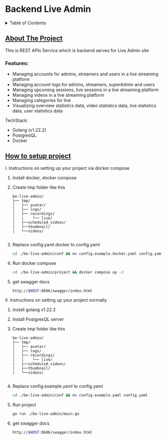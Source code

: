 # Backend Live Admin 

<details>
  <summary>Table of Contents</summary>
  <ol>
    <li>
      <a href="#about-the-project">About the project</a>
    </li>
    <li>
      <a href="#setup">How to setup project</a>
    </li>
  </ol>
</details>



<!-- ABOUT THE PROJECT -->
## [About The Project](#about-the-project)
This is REST APIs Service which is backend serves for Live Admin site

### Features:
* Managing accounts for admins, streamers and users in a live streaming platform
* Managing account logs for admins, streamers, superAdmin and users
* Managing upcoming sessions, live sessions in a live streaming platform
* Managing videos in a live streaming platform
* Managing categories for live
* Visualizing overview statistics data, video statistics data, live statistics data, user statistics data

TechStack:
* Golang (v1.22.2)
* PostgresQL
* Docker




<!-- GETTING STARTED -->
## [How to setup project](#setup)

I. Instructions on setting up your project via docker compose

1. Install docker, docker compose
   
2. Create tmp folder like this
    ```plaintext
    be-live-admin/
    ├── tmp/
    │   ├── avatar/
    │   ├── logs/
    │   ├── recordings/
    |   |    └── live/
    |   ├──scheduled_videos/
    |   ├──thumbnail/
    |   └──videos/
    

    ```
3. Replace config.yaml.docker to config.yaml
      ```sh
   cd ./be-live-admin/conf && mv config.example.docker.yaml config.yaml
   ```
4. Run docker compose
      ```sh
   cd ./be-live-admin/project && docker compose up -d
   ```

5. get swagger docs
      ```sh
   http://$HOST:8686/swagger/index.html
   ```   


 II. Instructions on setting up your project normally

 1. Install golang v1.22.2
 2. Install PostgresQL server
   
 3. Create tmp folder like this
    ```plaintext
    be-live-admin/
    ├── tmp/
    │   ├── avatar/
    │   ├── logs/
    │   ├── recordings/
    |   |    └── live/
    |   ├──scheduled_videos/
    |   ├──thumbnail/
    |   └──videos/
    

    ```
4. Replace config.example.yaml to config.yaml
      ```sh
   cd ./be-live-admin/conf && mv config.example.yaml config.yaml
   ```

5. Run project
      ```sh
   go run ./be-live-admin/main.go
   ```

6. get swagger docs
      ```sh
   http://$HOST:8686/swagger/index.html
   ```   